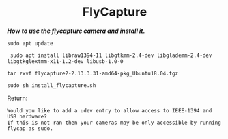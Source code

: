 <h1 align="center"> FlyCapture </h1>



***How to use the flycapture camera and install it.***


```
sudo apt update
```
```
 sudo apt install libraw1394-11 libgtkmm-2.4-dev libglademm-2.4-dev libgtkglextmm-x11-1.2-dev libusb-1.0-0
```
```
tar zxvf flycapture2-2.13.3.31-amd64-pkg_Ubuntu18.04.tgz
```

```
sudo sh install_flycapture.sh
```

Return:
```
Would you like to add a udev entry to allow access to IEEE-1394 and USB hardware?
If this is not ran then your cameras may be only accessible by running flycap as sudo.
```

